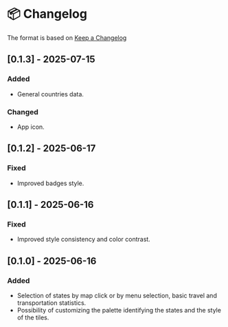 # 📦 Changelog

The format is based on [Keep a Changelog](https://keepachangelog.com/)

## [0.1.3] - 2025-07-15

### Added

- General countries data.

### Changed

- App icon.

## [0.1.2] - 2025-06-17

### Fixed

- Improved badges style.

## [0.1.1] - 2025-06-16

### Fixed

- Improved style consistency and color contrast.

## [0.1.0] - 2025-06-16

### Added

- Selection of states by map click or by menu selection, basic travel and transportation statistics.
- Possibility of customizing the palette identifying the states and the style of the tiles.

